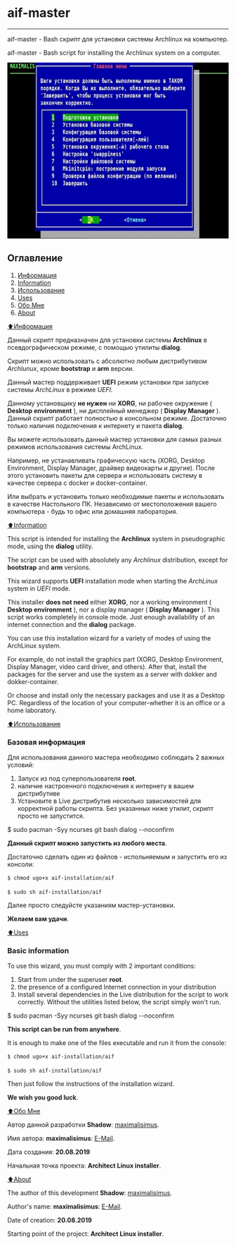 # aif-master

****************************

aif-master - Bash скрипт для установки системы Archlinux на компьютер.

aif-master - Bash script for installing the Archlinux system on a computer.

<img src="https://raw.githubusercontent.com/maximalisimus/aif-master/master/image/aif-image.jpg"  height="400">

## Оглавление

1. [Информация](#Информация)
2. [Information](#Information)
4. [Использование](#Использование)
5. [Uses](#Uses)
6. [Обо Мне](#aboutrus)
7. [About](#abouten)

[:arrow_up:Информация](#Информация)

Данный скрипт предназначен для установки системы **Archlinux** в псевдографическом режиме, 
с помощью утилиты **dialog**.

Скрипт можно использовать с абсолютно любым дистрибутивом *Archlunux*, кроме **bootstrap** и **arm** версии. 

Данный мастер поддерживает **UEFI** режим установки при запуске системы *ArchLinux* в режиме *UEFI*.

Данному установщику **не нужен** ни **XORG**, ни рабочее окружение ( **Desktop environment** ), ни дисплейный менеджер 
( **Display Manager** ). Данный скрипт работает полностью в консольном режиме. Достаточно только 
наличия подключения к интернету и пакета **dialog**.

Вы можете использовать данный мастер установки для самых разных режимов использования системы ArchLinux.

Например, не устанавливать графическую часть (XORG, Desktop Environment, Display Manager, драйвер видеокарты и другие). 
После этого установить пакеты для сервера и использовать систему в качестве сервера с docker и docker-container.

Или выбрать и установить только необходимые пакеты и использовать в качестве Настольного ПК.
Независимо от местоположения вашего компьютера - будь то офис или домашняя лаборатория.

[:arrow_up:Information](#Information)

This script is intended for installing the **Archlinux** system in pseudographic mode, 
using the **dialog** utility.

The script can be used with absolutely any *Archlinux* distribution, except for 
**bootstrap** and **arm** versions.

This wizard supports **UEFI** installation mode when starting the *ArchLinux* system in *UEFI* mode.

This installer **does not need** either **XORG**, nor a working environment 
( **Desktop environment** ), nor a display manager ( **Display Manager** ). 
This script works completely in console mode. Just enough availability of an 
internet connection and the **dialog** package.

You can use this installation wizard for a variety of modes of using the ArchLinux system.

For example, do not install the graphics part (XORG, Desktop Environment, Display Manager, video card driver, and others).
After that, install the packages for the server and use the system as a server with dokker and dokker-container.

Or choose and install only the necessary packages and use it as a Desktop PC.
Regardless of the location of your computer-whether it is an office or a home laboratory.

[:arrow_up:Использование](#Использование)

### Базовая информация

Для использования данного мастера необходимо соблюдать 2 важных условий:

1. Запуск из под суперпользователя **root**.
2. наличие настроенного подключения к интернету в вашем дистрибутиве
3. Установите в Live дистрибутив несколько зависимостей для корректной работы скрипта. Без указанных ниже утилит, скрипт просто не запустится.

$ sudo pacman -Syy ncurses git bash dialog --noconfirm

**Данный скрипт можно запустить из любого места**.
 
Достаточно сделать один из файлов - испольняемым и запустить его из консоли:

```
$ chmod ugo+x aif-installation/aif

$ sudo sh aif-installation/aif
```

Далее просто следуйсте указаниям мастер-установки.

**Желаем вам удачи**.

[:arrow_up:Uses](#Uses)

### Basic information

To use this wizard, you must comply with 2 important conditions:

1. Start from under the superuser **root**.
2. the presence of a configured Internet connection in your distribution
3. Install several dependencies in the Live distribution for the script to work correctly. Without the utilities listed below, the script simply won't run.

$ sudo pacman -Syy ncurses git bash dialog --noconfirm

**This script can be run from anywhere**.

It is enough to make one of the files executable and run it from the console:

```
$ chmod ugo+x aif-installation/aif

$ sudo sh aif-installation/aif
```
Then just follow the instructions of the installation wizard.

**We wish you good luck**.

[:arrow_up:Обо Мне](#aboutrus)

Автор данной разработки **Shadow**: [maximalisimus](https://github.com/maximalisimus).

Имя автора: **maximalisimus**: [E-Mail](mailto:maximalis171091@yandex.ru).

Дата создания: **20.08.2019**

Начальная точка проекта: **Architect Linux installer**.

[:arrow_up:About](#abouten)

The author of this development **Shadow**: [maximalisimus](https://github.com/maximalisimus).

Author's name: **maximalisimus**: [E-Mail](mailto:maximalis171091@yandex.ru).

Date of creation: **20.08.2019**

Starting point of the project: **Architect Linux installer**.


